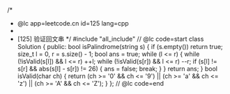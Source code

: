 /*
 * @lc app=leetcode.cn id=125 lang=cpp
 *
 * [125] 验证回文串
 */
#include "all_include"
// @lc code=start
class Solution {
public:
    bool isPalindrome(string s) {
        if (s.empty()) return true;
        size_t l = 0, r = s.size() - 1;
        bool ans = true;
        while (l <= r) {
            while (!isValid(s[l]) && l <= r) ++l;
            while (!isValid(s[r]) && l <= r) --r;
            if (s[l] != s[r] && abs(s[l] - s[r]) != 26) {
                ans = false;
                break;
            }
        }
        return ans;
    }
    bool isValid(char ch) {
        return (ch >= '0' && ch <= '9') || (ch >= 'a' && ch <= 'z') || (ch >= 'A' && ch <= 'Z');
    }
};
// @lc code=end

